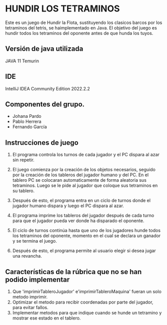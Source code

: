 # HUNDIR LOS TETRAMINOS

Este es un juego de Hundir la Flota, sustituyendo los clasicos
barcos por los tetraminos del tetris, se haimplementado en Java. 
El objetivo del juego es hundir todos los tetraminos del oponente antes de que hunda los tuyos.

## Versión de java utilizada
JAVA 11 Temurin

## IDE
IntelliJ IDEA Community Edition 2022.2.2

## Componentes del grupo.
- Johana Pardo
- Pablo Herrera
- Fernando García

## Instrucciones de juego

1. El programa controla los turnos de cada jugador y el PC dispara al azar sin repetir.

2. El juego comienza por la creación de los objetos necesarios, seguido por la creación de los tableros del jugador humano y del PC. En el tablero PC se colocaran automaticamente de forma aleatoria sus tetraminos. Luego se le pide al jugador que coloque sus tetraminos en su tablero.

3. Después de esto, el programa entra en un ciclo de turnos donde el jugador humano dispara y luego el PC dispara al azar.

4. El programa imprime los tableros del jugador después de cada turno para que el jugador pueda ver donde ha disparado el oponente.

5. El ciclo de turnos continúa hasta que uno de los jugadores hunde todos los tetraminos del oponente, momento en el cual se declara un ganador y se termina el juego.

6. Después de esto, el programa permite al usuario elegir si desea jugar una revancha.
## Características de la rúbrica que no se han podido implementar

1. Que 'imprimirTableroJugador' e'imprimirTableroMaquina' fueran un solo metodo imprimir.
2. Optimizar el metodo para recibir coordenadas por parte del jugador, para evitar fallos.
3. Implementar metodos para que indique cuando se hunde un tetramino y mostrar ese estado en el tablero.